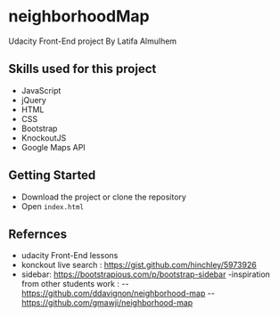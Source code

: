 # neighborhoodMap
Udacity Front-End project
By Latifa Almulhem

## Skills used for this project
- JavaScript
- jQuery
- HTML
- CSS
- Bootstrap
- KnockoutJS
- Google Maps API

## Getting Started

- Download the project or clone the repository
- Open `index.html`

## Refernces 
- udacity Front-End lessons 
- konckout live search : https://gist.github.com/hinchley/5973926
- sidebar: https://bootstrapious.com/p/bootstrap-sidebar
-inspiration from other students work :
--https://github.com/ddavignon/neighborhood-map
--https://github.com/gmawji/neighborhood-map

